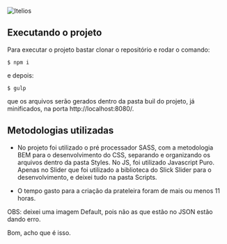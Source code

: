 ![Itelios](http://www.itelios.com.br/images/logo_itelios_orange@2x.png)

## Executando o projeto
Para executar o projeto bastar clonar o repositório e rodar o comando:
```ssh
$ npm i
```
e depois:
```ssh
$ gulp
```
que os arquivos serão gerados dentro da pasta buil do projeto, já minificados, na porta http://localhost:8080/.

## Metodologias utilizadas

- No projeto foi utilizado o pré processador SASS, com a metodologia BEM para o desenvolvimento do CSS, separando e organizando os arquivos dentro da pasta Styles.
No JS, foi utilizado Javascript Puro. Apenas no Slider que foi utilizado a biblioteca do Slick Slider para o desenvolvimento, e deixei tudo na pasta Scripts.

- O tempo gasto para a criação da prateleira foram de mais ou menos 11 horas.

OBS: deixei uma imagem Default, pois não as que estão no JSON estão dando erro.

Bom, acho que é isso.
